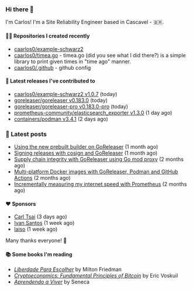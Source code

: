 ### Hi there 👋

I'm Carlos! I'm a Site Reliability Engineer based in Cascavel - 🇧🇷.

#### 👨‍💻 Repositories I created recently
- [caarlos0/example-schwarz2](https://github.com/caarlos0/example-schwarz2)
- [caarlos0/timea.go](https://github.com/caarlos0/timea.go) - timea.go (did you see what I did there?) is a simple library to print given times in &#34;time ago&#34; manner.
- [caarlos0/.github](https://github.com/caarlos0/.github) - github config

#### 🚀 Latest releases I've contributed to


- [caarlos0/example-schwarz2 v1.0.7](https://github.com/caarlos0/example-schwarz2/releases/tag/v1.0.7) (today)
- [goreleaser/goreleaser v0.183.0](https://github.com/goreleaser/goreleaser/releases/tag/v0.183.0) (today)
- [goreleaser/goreleaser-pro v0.183.0-pro](https://github.com/goreleaser/goreleaser-pro/releases/tag/v0.183.0-pro) (today)
- [prometheus-community/elasticsearch_exporter v1.3.0](https://github.com/prometheus-community/elasticsearch_exporter/releases/tag/v1.3.0) (1 day ago)
- [containers/podman v3.4.1](https://github.com/containers/podman/releases/tag/v3.4.1) (2 days ago)

### 📄 Latest posts
- [Using the new prebuilt builder on GoReleaser](https://carlosbecker.com/posts/goreleaser-prebuilt/) (1 month ago)
- [Signing releases with cosign and GoReleaser](https://carlosbecker.com/posts/goreleaser-cosign/) (1 month ago)
- [Supply chain integrity with GoReleaser using Go mod proxy](https://carlosbecker.com/posts/supply-chain-goreleaser-go-mod-proxy/) (2 months ago)
- [Multi-platform Docker images with GoReleaser, Podman and GitHub Actions](https://carlosbecker.com/posts/goreleaser-actions-podman/) (2 months ago)
- [Incrementally measuring my internet speed with Prometheus](https://carlosbecker.com/posts/speedtest-prometheus/) (2 months ago)

#### ❤️ Sponsors
- [Carl Tsai](https://github.com/moonape1226) (3 days ago)
- [Ivan Santos](https://github.com/pragmaticivan) (1 week ago)
- [laiso](https://github.com/laiso) (1 week ago)

Many thanks everyone! 🙏

#### 📚 Some books I'm reading
- _[Liberdade Para Escolher](https://www.goodreads.com/book/show/17238591-liberdade-para-escolher)_ by Milton Friedman
- _[Cryptoeconomics: Fundamental Principles of Bitcoin](https://www.goodreads.com/book/show/56919322-cryptoeconomics)_ by Eric Voskuil
- _[Aprendendo a Viver](https://www.goodreads.com/book/show/28219486-aprendendo-a-viver)_ by Seneca
